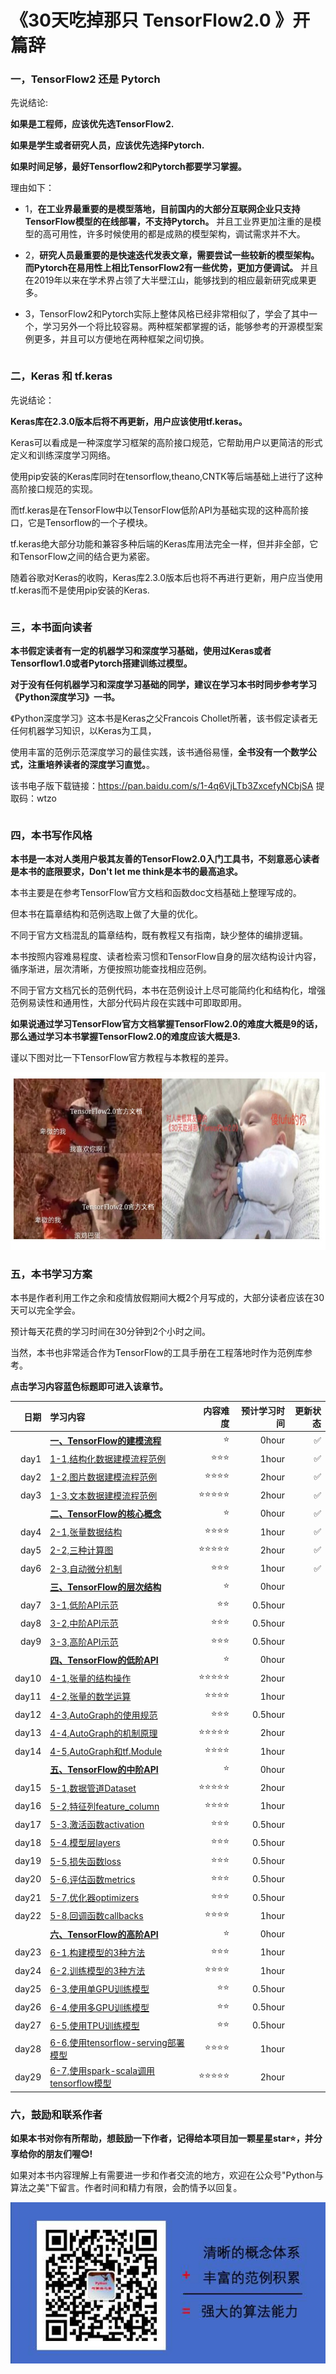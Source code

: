 # 《30天吃掉那只 TensorFlow2.0 》开篇辞

<!-- #region -->
### 一，TensorFlow2 还是 Pytorch

先说结论:

**如果是工程师，应该优先选TensorFlow2.**

**如果是学生或者研究人员，应该优先选择Pytorch.**

**如果时间足够，最好Tensorflow2和Pytorch都要学习掌握。**


理由如下：

* 1，**在工业界最重要的是模型落地，目前国内的大部分互联网企业只支持TensorFlow模型的在线部署，不支持Pytorch。** 并且工业界更加注重的是模型的高可用性，许多时候使用的都是成熟的模型架构，调试需求并不大。


* 2，**研究人员最重要的是快速迭代发表文章，需要尝试一些较新的模型架构。而Pytorch在易用性上相比TensorFlow2有一些优势，更加方便调试。** 并且在2019年以来在学术界占领了大半壁江山，能够找到的相应最新研究成果更多。


* 3，TensorFlow2和Pytorch实际上整体风格已经非常相似了，学会了其中一个，学习另外一个将比较容易。两种框架都掌握的话，能够参考的开源模型案例更多，并且可以方便地在两种框架之间切换。

<!-- #endregion -->

```python

```

### 二，Keras 和 tf.keras

先说结论：

**Keras库在2.3.0版本后将不再更新，用户应该使用tf.keras。**


Keras可以看成是一种深度学习框架的高阶接口规范，它帮助用户以更简洁的形式定义和训练深度学习网络。

使用pip安装的Keras库同时在tensorflow,theano,CNTK等后端基础上进行了这种高阶接口规范的实现。

而tf.keras是在TensorFlow中以TensorFlow低阶API为基础实现的这种高阶接口，它是Tensorflow的一个子模块。

tf.keras绝大部分功能和兼容多种后端的Keras库用法完全一样，但并非全部，它和TensorFlow之间的结合更为紧密。

随着谷歌对Keras的收购，Keras库2.3.0版本后也将不再进行更新，用户应当使用tf.keras而不是使用pip安装的Keras.



```python

```

### 三，本书面向读者


**本书假定读者有一定的机器学习和深度学习基础，使用过Keras或者Tensorflow1.0或者Pytorch搭建训练过模型。**

**对于没有任何机器学习和深度学习基础的同学，建议在学习本书时同步参考学习《Python深度学习》一书。**


《Python深度学习》这本书是Keras之父Francois Chollet所著，该书假定读者无任何机器学习知识，以Keras为工具，

使用丰富的范例示范深度学习的最佳实践，该书通俗易懂，**全书没有一个数学公式，注重培养读者的深度学习直觉。**。


该书电子版下载链接：https://pan.baidu.com/s/1-4q6VjLTb3ZxcefyNCbjSA 提取码：wtzo 


```python

```

### 四，本书写作风格


**本书是一本对人类用户极其友善的TensorFlow2.0入门工具书，不刻意恶心读者是本书的底限要求，Don't let me think是本书的最高追求。**

本书主要是在参考TensorFlow官方文档和函数doc文档基础上整理写成的。

但本书在篇章结构和范例选取上做了大量的优化。

不同于官方文档混乱的篇章结构，既有教程又有指南，缺少整体的编排逻辑。

本书按照内容难易程度、读者检索习惯和TensorFlow自身的层次结构设计内容，循序渐进，层次清晰，方便按照功能查找相应范例。

不同于官方文档冗长的范例代码，本书在范例设计上尽可能简约化和结构化，增强范例易读性和通用性，大部分代码片段在实践中可即取即用。

**如果说通过学习TensorFlow官方文档掌握TensorFlow2.0的难度大概是9的话，那么通过学习本书掌握TensorFlow2.0的难度应该大概是3.**

谨以下图对比一下TensorFlow官方教程与本教程的差异。

![](./data/30天吃掉那个TF2.0.jpg)


<!-- #region -->
### 五，本书学习方案


本书是作者利用工作之余和疫情放假期间大概2个月写成的，大部分读者应该在30天可以完全学会。

预计每天花费的学习时间在30分钟到2个小时之间。

当然，本书也非常适合作为TensorFlow的工具手册在工程落地时作为范例库参考。

**点击学习内容蓝色标题即可进入该章节。**

<!-- #endregion -->

|日期 | 学习内容                                                       | 内容难度   | 预计学习时间 | 更新状态|
|----:|:--------------------------------------------------------------|-----------:|----------:|-----:|
|&nbsp;|[**一、TensorFlow的建模流程**](./一、TensorFlow的建模流程.md)    |⭐️   |   0hour   |✅    |
|day1 |  [1-1,结构化数据建模流程范例](./1-1,结构化数据建模流程范例.md)    | ⭐️⭐️⭐️ |   1hour    |✅    |
|day2 |[1-2,图片数据建模流程范例](./1-2,图片数据建模流程范例.md)    | ⭐️⭐️⭐️⭐️  |   2hour    |✅    |
|day3 |  [1-3,文本数据建模流程范例](./1-3,文本数据建模流程范例.md)   | ⭐️⭐️⭐️⭐️⭐️  |   2hour    |✅    |
|&nbsp;    |[**二、TensorFlow的核心概念**](./二、TensorFlow的核心概念.md)  | ⭐️  |  0hour |✅  |
|day4 |  [2-1,张量数据结构](./2-1,张量数据结构.md)  | ⭐️⭐️⭐️⭐️   |   1hour    |✅    |
|day5 |  [2-2,三种计算图](./2-2,三种计算图.md)  | ⭐️⭐️⭐️⭐️⭐️   |   2hour    |✅    |
|day6 |  [2-3,自动微分机制](./2-3,自动微分机制.md)  | ⭐️⭐️⭐️   |   1hour    |✅    |
|&nbsp; |[**三、TensorFlow的层次结构**](./三、TensorFlow的层次结构.md) |   ⭐️  |  0hour   |&nbsp;  |
|day7 |  [3-1,低阶API示范](./3-1,低阶API示范.md)   | ⭐️⭐️   |   0.5hour    |&nbsp;  |
|day8 |  [3-2,中阶API示范](./3-2,中阶API示范.md)   | ⭐️⭐️⭐️   |   0.5hour    |&nbsp;  |
|day9 |  [3-3,高阶API示范](./3-3,高阶API示范.md)  | ⭐️⭐️⭐️   |   0.5hour    |&nbsp;  |
|&nbsp; |[**四、TensorFlow的低阶API**](Chapter4/README.md) |⭐️    | 0hour|&nbsp;  |
|day10|  [4-1,张量的结构操作](./4-1,张量的结构操作.md)  | ⭐️⭐️⭐️⭐️⭐️   |   2hour    |&nbsp;  |
|day11|  [4-2,张量的数学运算](./4-2,张量的数学运算.md)   | ⭐️⭐️⭐️⭐️   |   1hour    |&nbsp;  |
|day12|  [4-3,AutoGraph的使用规范](./4-3,AutoGraph的使用规范.md)| ⭐️⭐️⭐️   |   0.5hour    |&nbsp;  |
|day13|  [4-4,AutoGraph的机制原理](./4-4,AutoGraph的机制原理.md)    | ⭐️⭐️⭐️⭐️⭐️   |   2hour    |&nbsp;  |
|day14|  [4-5,AutoGraph和tf.Module](./4-5,AutoGraph和tf.Module.md)  | ⭐️⭐️⭐️⭐️   |   1hour    |&nbsp;  |
|&nbsp; |[**五、TensorFlow的中阶API**](./五、TensorFlow的中阶API.md) |  ⭐️  | 0hour|&nbsp;|
|day15|  [5-1,数据管道Dataset](./5-1,数据管道Dataset.md)   | ⭐️⭐️⭐️⭐️⭐️   |   2hour    |&nbsp;  |
|day16|  [5-2,特征列feature_column](./5-2,特征列feature_column.md)   | ⭐️⭐️⭐️⭐️   |   1hour    |&nbsp;  |
|day17|  [5-3,激活函数activation](./5-3,激活函数activation.md)    | ⭐️⭐️⭐️   |   0.5hour    |&nbsp;  |
|day18|  [5-4,模型层layers](./5-4,模型层layers.md)  | ⭐️⭐️⭐️   |   0.5hour    |&nbsp;  |
|day19|  [5-5,损失函数loss](./5-5,损失函数loss.md)    | ⭐️⭐️⭐️   |   0.5hour    |&nbsp;  |
|day20|  [5-6,评估函数metrics](./5-6,评估函数metrics.md)    | ⭐️⭐️⭐️   |   0.5hour    |&nbsp;  |
|day21|  [5-7,优化器optimizers](./5-7,优化器optimizers.md)    | ⭐️⭐️⭐️   |   0.5hour    |&nbsp;  |
|day22|  [5-8,回调函数callbacks](./5-8,回调函数callbacks.md)   | ⭐️⭐️⭐️⭐️   |   1hour    |&nbsp;  |
|&nbsp; |[**六、TensorFlow的高阶API**](./六、TensorFlow的高阶API.md)|    ⭐️ | 0hour|&nbsp;  |
|day23|  [6-1,构建模型的3种方法](./6-1,构建模型的3种方法.md)   | ⭐️⭐️⭐️   |   1hour    |&nbsp;  |
|day24|  [6-2,训练模型的3种方法](./6-2,训练模型的3种方法.md)  | ⭐️⭐️⭐️⭐️   |   1hour    |&nbsp;  |
|day25|  [6-3,使用单GPU训练模型](./6-3,使用单GPU训练模型.md)    | ⭐️⭐️   |   0.5hour    |&nbsp;  |
|day26|  [6-4,使用多GPU训练模型](./6-4,使用多GPU训练模型.md)    | ⭐️⭐️   |   0.5hour    |&nbsp;  |
|day27|  [6-5,使用TPU训练模型](./6-5,使用TPU训练模型.md)   | ⭐️⭐️   |   0.5hour    |&nbsp;  |
|day28| [6-6,使用tensorflow-serving部署模型](./6-6,使用tensorflow-serving部署模型.md) | ⭐️⭐️⭐️⭐️| 1hour |&nbsp;  |
|day29| [6-7,使用spark-scala调用tensorflow模型](./6-7,使用spark-scala调用tensorflow模型.md) | ⭐️⭐️⭐️⭐️⭐️|2hour|&nbsp; |



### 六，鼓励和联系作者


**如果本书对你有所帮助，想鼓励一下作者，记得给本项目加一颗星星star⭐️，并分享给你的朋友们喔😊!** 

如果对本书内容理解上有需要进一步和作者交流的地方，欢迎在公众号"Python与算法之美"下留言。作者时间和精力有限，会酌情予以回复。

![image.png](./data/Python与算法之美logo.jpg)

```python

```
